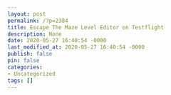 ```yaml
---
layout: post
permalink: /?p=2384
title: Escape The Maze Level Editor on Testflight
description: None
date: 2020-05-27 16:40:54 -0000
last_modified_at: 2020-05-27 16:40:54 -0000
publish: false
pin: false
categories:
- Uncategorized
tags: []
---
```



